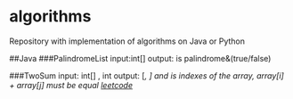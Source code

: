 # algorithms
Repository with implementation of algorithms on Java or Python

##Java
###PalindromeList
input:int[] <array>
output: is palindrome&(true/false)

###TwoSum
input: int[] **<array>**, int **<target>**
output: [**<i>**, **<j>**]
**<i>** and **<j>** is indexes of the array, array[i] + array[j] must be equal **<target>** [leetcode](https://leetcode.com/problems/two-sum/)
